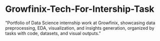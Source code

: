 # Growfinix-Tech-For-Intership-Task
"Portfolio of Data Science internship work at Growfinix, showcasing data preprocessing, EDA, visualization, and insights generation, organized by tasks with code, datasets, and visual outputs."
